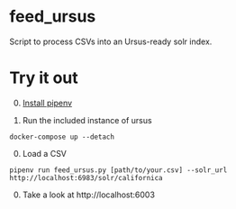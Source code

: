 # feed_ursus
Script to process CSVs into an Ursus-ready solr index.

# Try it out

0. [Install pipenv](https://pipenv.kennethreitz.org/en/latest/#install-pipenv-today)

0. Run the included instance of ursus

```docker-compose up --detach```

0. Load a CSV

```pipenv run feed_ursus.py [path/to/your.csv] --solr_url http://localhost:6983/solr/californica```

0. Take a look at http://localhost:6003
